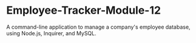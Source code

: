 # Employee-Tracker-Module-12
A command-line application to manage a company's employee database, using Node.js, Inquirer, and MySQL.
